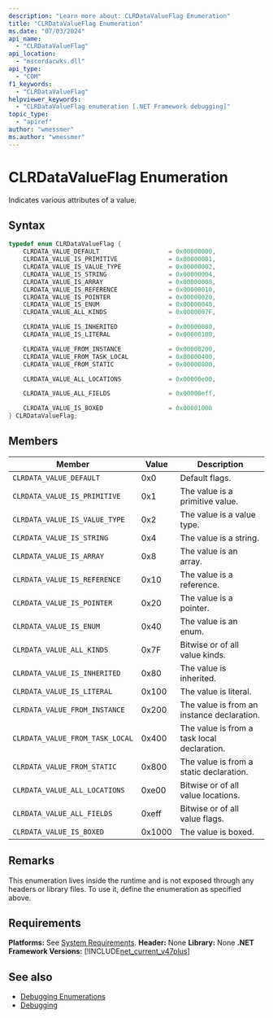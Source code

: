 ```yaml
---
description: "Learn more about: CLRDataValueFlag Enumeration"
title: "CLRDataValueFlag Enumeration"
ms.date: "07/03/2024"
api_name:
  - "CLRDataValueFlag"
api_location:
  - "mscordacwks.dll"
api_type:
  - "COM"
f1_keywords:
  - "CLRDataValueFlag"
helpviewer_keywords:
  - "CLRDataValueFlag enumeration [.NET Framework debugging]"
topic_type:
  - "apiref"
author: "wmessmer"
ms.author: "wmessmer"
---
```

# CLRDataValueFlag Enumeration

Indicates various attributes of a value.

## Syntax

```cpp
typedef enum CLRDataValueFlag {
    CLRDATA_VALUE_DEFAULT                   = 0x00000000,
    CLRDATA_VALUE_IS_PRIMITIVE              = 0x00000001,
    CLRDATA_VALUE_IS_VALUE_TYPE             = 0x00000002,
    CLRDATA_VALUE_IS_STRING                 = 0x00000004,
    CLRDATA_VALUE_IS_ARRAY                  = 0x00000008,
    CLRDATA_VALUE_IS_REFERENCE              = 0x00000010,
    CLRDATA_VALUE_IS_POINTER                = 0x00000020,
    CLRDATA_VALUE_IS_ENUM                   = 0x00000040,
    CLRDATA_VALUE_ALL_KINDS                 = 0x0000007F,

    CLRDATA_VALUE_IS_INHERITED              = 0x00000080,
    CLRDATA_VALUE_IS_LITERAL                = 0x00000100,

    CLRDATA_VALUE_FROM_INSTANCE             = 0x00000200,
    CLRDATA_VALUE_FROM_TASK_LOCAL           = 0x00000400,
    CLRDATA_VALUE_FROM_STATIC               = 0x00000800,

    CLRDATA_VALUE_ALL_LOCATIONS             = 0x00000e00,

    CLRDATA_VALUE_ALL_FIELDS                = 0x00000eff,

    CLRDATA_VALUE_IS_BOXED                  = 0x00001000
} CLRDataValueFlag;
```

## Members

|Member|Value|Description|
|------------|-----------------|-----------------|
|`CLRDATA_VALUE_DEFAULT`|0x0|Default flags.|
|`CLRDATA_VALUE_IS_PRIMITIVE`|0x1|The value is a primitive value.|
|`CLRDATA_VALUE_IS_VALUE_TYPE`|0x2|The value is a value type.|
|`CLRDATA_VALUE_IS_STRING`|0x4|The value is a string.|
|`CLRDATA_VALUE_IS_ARRAY`|0x8|The value is an array.|
|`CLRDATA_VALUE_IS_REFERENCE`|0x10|The value is a reference.|
|`CLRDATA_VALUE_IS_POINTER`|0x20|The value is a pointer.|
|`CLRDATA_VALUE_IS_ENUM`|0x40|The value is an enum.|
|`CLRDATA_VALUE_ALL_KINDS`|0x7F|Bitwise or of all value kinds.|
|`CLRDATA_VALUE_IS_INHERITED`|0x80|The value is inherited.|
|`CLRDATA_VALUE_IS_LITERAL`|0x100|The value is literal.|
|`CLRDATA_VALUE_FROM_INSTANCE`|0x200|The value is from an instance declaration.|
|`CLRDATA_VALUE_FROM_TASK_LOCAL`|0x400|The value is from a task local declaration.|
|`CLRDATA_VALUE_FROM_STATIC`|0x800|The value is from a static declaration.|
|`CLRDATA_VALUE_ALL_LOCATIONS`|0xe00|Bitwise or of all value locations.|
|`CLRDATA_VALUE_ALL_FIELDS`|0xeff|Bitwise or of all value flags.|
|`CLRDATA_VALUE_IS_BOXED`|0x1000|The value is boxed.|

## Remarks

This enumeration lives inside the runtime and is not exposed through any headers or library files. To use it, define the enumeration as specified above.

## Requirements

**Platforms:** See [System Requirements](../../get-started/system-requirements.md).
**Header:** None
**Library:** None
**.NET Framework Versions:** [!INCLUDE[net_current_v47plus](../../../../includes/net-current-v47plus.md)]

## See also

- [Debugging Enumerations](debugging-enumerations.md)
- [Debugging](index.md)
